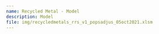```yaml
---
name: Recycled Metal - Model
description: Model
file: img/recycledmetals_rrs_v1_popsadjus_05oct2021.xlsm
---
```

